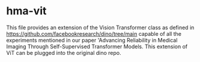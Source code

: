 # hma-vit

This file provides an extension of the Vision Transformer class as defined in https://github.com/facebookresearch/dino/tree/main capable of all the experiments mentioned in our paper 'Advancing Reliability in Medical Imaging Through Self-Supervised Transformer Models. This extension of ViT can be plugged into the original dino repo.
